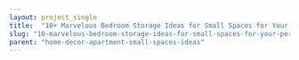 ```yaml
---
layout: project_single
title:  "10+ Marvelous Bedroom Storage Ideas for Small Spaces for Your Perfect Home Inspirations"
slug: "10-marvelous-bedroom-storage-ideas-for-small-spaces-for-your-perfect-home-inspirations"
parent: "home-decor-apartment-small-spaces-ideas"
---
```

 